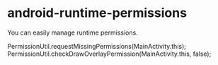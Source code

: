 # android-runtime-permissions

You can easily manage runtime permissions.

  PermissionUtil.requestMissingPermissions(MainActivity.this);
  PermissionUtil.checkDrawOverlayPermission(MainActivity.this, false);
